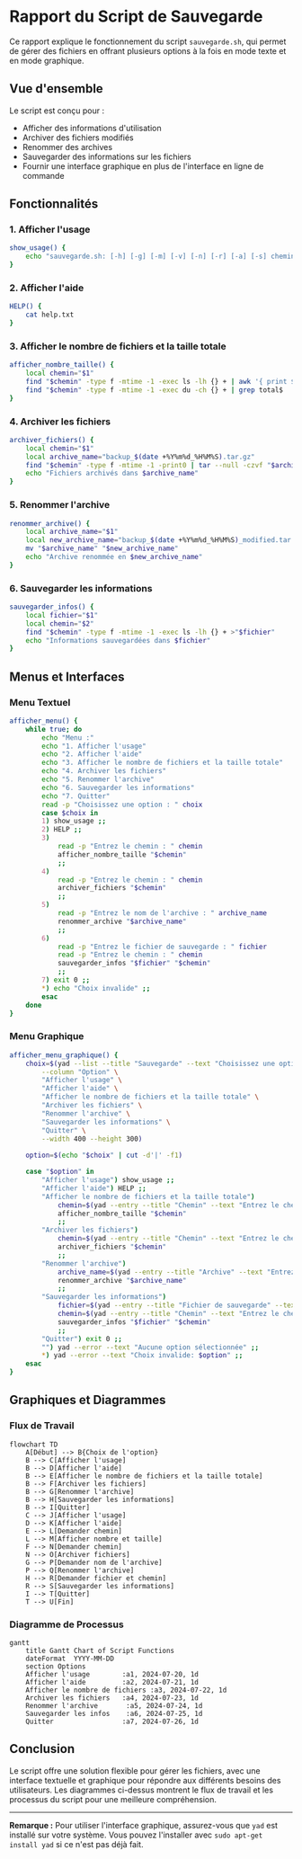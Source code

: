 
# Rapport du Script de Sauvegarde

Ce rapport explique le fonctionnement du script `sauvegarde.sh`, qui permet de gérer des fichiers en offrant plusieurs options à la fois en mode texte et en mode graphique.

## Vue d'ensemble

Le script est conçu pour :
- Afficher des informations d'utilisation
- Archiver des fichiers modifiés
- Renommer des archives
- Sauvegarder des informations sur les fichiers
- Fournir une interface graphique en plus de l'interface en ligne de commande

## Fonctionnalités

### 1. Afficher l'usage

```bash
show_usage() {
    echo "sauvegarde.sh: [-h] [-g] [-m] [-v] [-n] [-r] [-a] [-s] chemin.."
}
```

### 2. Afficher l'aide

```bash
HELP() {
    cat help.txt
}
```

### 3. Afficher le nombre de fichiers et la taille totale

```bash
afficher_nombre_taille() {
    local chemin="$1"
    find "$chemin" -type f -mtime -1 -exec ls -lh {} + | awk '{ print $9 ": " $5 }'
    find "$chemin" -type f -mtime -1 -exec du -ch {} + | grep total$
}
```

### 4. Archiver les fichiers

```bash
archiver_fichiers() {
    local chemin="$1"
    local archive_name="backup_$(date +%Y%m%d_%H%M%S).tar.gz"
    find "$chemin" -type f -mtime -1 -print0 | tar --null -czvf "$archive_name" --files-from -
    echo "Fichiers archivés dans $archive_name"
}
```

### 5. Renommer l'archive

```bash
renommer_archive() {
    local archive_name="$1"
    local new_archive_name="backup_$(date +%Y%m%d_%H%M%S)_modified.tar.gz"
    mv "$archive_name" "$new_archive_name"
    echo "Archive renommée en $new_archive_name"
}
```

### 6. Sauvegarder les informations

```bash
sauvegarder_infos() {
    local fichier="$1"
    local chemin="$2"
    find "$chemin" -type f -mtime -1 -exec ls -lh {} + >"$fichier"
    echo "Informations sauvegardées dans $fichier"
}
```

## Menus et Interfaces

### Menu Textuel

```bash
afficher_menu() {
    while true; do
        echo "Menu :"
        echo "1. Afficher l'usage"
        echo "2. Afficher l'aide"
        echo "3. Afficher le nombre de fichiers et la taille totale"
        echo "4. Archiver les fichiers"
        echo "5. Renommer l'archive"
        echo "6. Sauvegarder les informations"
        echo "7. Quitter"
        read -p "Choisissez une option : " choix
        case $choix in
        1) show_usage ;;
        2) HELP ;;
        3)
            read -p "Entrez le chemin : " chemin
            afficher_nombre_taille "$chemin"
            ;;
        4)
            read -p "Entrez le chemin : " chemin
            archiver_fichiers "$chemin"
            ;;
        5)
            read -p "Entrez le nom de l'archive : " archive_name
            renommer_archive "$archive_name"
            ;;
        6)
            read -p "Entrez le fichier de sauvegarde : " fichier
            read -p "Entrez le chemin : " chemin
            sauvegarder_infos "$fichier" "$chemin"
            ;;
        7) exit 0 ;;
        *) echo "Choix invalide" ;;
        esac
    done
}
```

### Menu Graphique

```bash
afficher_menu_graphique() {
    choix=$(yad --list --title "Sauvegarde" --text "Choisissez une option:" \
        --column "Option" \
        "Afficher l'usage" \
        "Afficher l'aide" \
        "Afficher le nombre de fichiers et la taille totale" \
        "Archiver les fichiers" \
        "Renommer l'archive" \
        "Sauvegarder les informations" \
        "Quitter" \
        --width 400 --height 300)
    
    option=$(echo "$choix" | cut -d'|' -f1)

    case "$option" in
        "Afficher l'usage") show_usage ;;
        "Afficher l'aide") HELP ;;
        "Afficher le nombre de fichiers et la taille totale") 
            chemin=$(yad --entry --title "Chemin" --text "Entrez le chemin :")
            afficher_nombre_taille "$chemin"
            ;;
        "Archiver les fichiers") 
            chemin=$(yad --entry --title "Chemin" --text "Entrez le chemin :")
            archiver_fichiers "$chemin"
            ;;
        "Renommer l'archive") 
            archive_name=$(yad --entry --title "Archive" --text "Entrez le nom de l'archive :")
            renommer_archive "$archive_name"
            ;;
        "Sauvegarder les informations") 
            fichier=$(yad --entry --title "Fichier de sauvegarde" --text "Entrez le fichier de sauvegarde :")
            chemin=$(yad --entry --title "Chemin" --text "Entrez le chemin :")
            sauvegarder_infos "$fichier" "$chemin"
            ;;
        "Quitter") exit 0 ;;
        "") yad --error --text "Aucune option sélectionnée" ;;
        *) yad --error --text "Choix invalide: $option" ;;
    esac
}
```

## Graphiques et Diagrammes

### Flux de Travail

```mermaid
flowchart TD
    A[Début] --> B{Choix de l'option}
    B --> C[Afficher l'usage]
    B --> D[Afficher l'aide]
    B --> E[Afficher le nombre de fichiers et la taille totale]
    B --> F[Archiver les fichiers]
    B --> G[Renommer l'archive]
    B --> H[Sauvegarder les informations]
    B --> I[Quitter]
    C --> J[Afficher l'usage]
    D --> K[Afficher l'aide]
    E --> L[Demander chemin]
    L --> M[Afficher nombre et taille]
    F --> N[Demander chemin]
    N --> O[Archiver fichiers]
    G --> P[Demander nom de l'archive]
    P --> Q[Renommer l'archive]
    H --> R[Demander fichier et chemin]
    R --> S[Sauvegarder les informations]
    I --> T[Quitter]
    T --> U[Fin]
```

### Diagramme de Processus

```mermaid
gantt
    title Gantt Chart of Script Functions
    dateFormat  YYYY-MM-DD
    section Options
    Afficher l'usage        :a1, 2024-07-20, 1d
    Afficher l'aide         :a2, 2024-07-21, 1d
    Afficher le nombre de fichiers :a3, 2024-07-22, 1d
    Archiver les fichiers   :a4, 2024-07-23, 1d
    Renommer l'archive       :a5, 2024-07-24, 1d
    Sauvegarder les infos    :a6, 2024-07-25, 1d
    Quitter                 :a7, 2024-07-26, 1d
```

## Conclusion

Le script offre une solution flexible pour gérer les fichiers, avec une interface textuelle et graphique pour répondre aux différents besoins des utilisateurs. Les diagrammes ci-dessus montrent le flux de travail et les processus du script pour une meilleure compréhension.

---

**Remarque :** Pour utiliser l'interface graphique, assurez-vous que `yad` est installé sur votre système. Vous pouvez l'installer avec `sudo apt-get install yad` si ce n'est pas déjà fait.